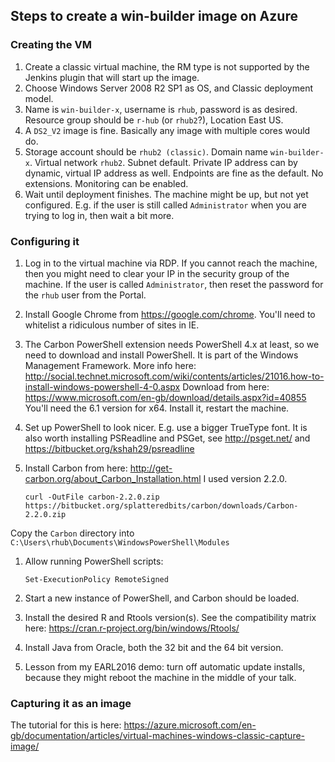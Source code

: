
## Steps to create a win-builder image on Azure

### Creating the VM

1. Create a classic virtual machine, the RM type is not supported by the Jenkins plugin that will start up the image.
1. Choose Windows Server 2008 R2 SP1 as OS, and Classic deployment model.
1. Name is `win-builder-x`, username is `rhub`, password is as desired. Resource group should be `r-hub` (or `rhub2`?), Location East US.
1. A `DS2_V2` image is fine. Basically any image with multiple cores would do.
1. Storage account should be `rhub2 (classic)`. Domain name `win-builder-x`. Virtual network `rhub2`. Subnet default. Private IP address can by dynamic, virtual IP address as well. Endpoints are fine as the default. No extensions. Monitoring can be enabled.
1. Wait until deployment finishes. The machine might be up, but not yet configured. E.g. if the user is still called `Administrator` when you are trying to log in, then wait a bit more.

### Configuring it

1. Log in to the virtual machine via RDP. If you cannot reach the machine, then you might need to clear your IP in the security group of the machine. If the user is called `Administrator`, then reset the password for the `rhub` user from the Portal.
1. Install Google Chrome from https://google.com/chrome. You'll need to whitelist a ridiculous number of sites in IE.
1. The Carbon PowerShell extension needs PowerShell 4.x at least, so we need to download and install PowerShell. It is part of the Windows Management Framework. More info here: http://social.technet.microsoft.com/wiki/contents/articles/21016.how-to-install-windows-powershell-4-0.aspx Download from here: https://www.microsoft.com/en-gb/download/details.aspx?id=40855 You'll need the 6.1 version for x64. Install it, restart the machine.
1. Set up PowerShell to look nicer. E.g. use a bigger TrueType font. It is also worth installing PSReadline and PSGet, see http://psget.net/ and https://bitbucket.org/kshah29/psreadline
1. Install Carbon from here: http://get-carbon.org/about_Carbon_Installation.html I used version 2.2.0.
    
    ```
    curl -OutFile carbon-2.2.0.zip https://bitbucket.org/splatteredbits/carbon/downloads/Carbon-2.2.0.zip
    ```
  Copy the `Carbon` directory into `C:\Users\rhub\Documents\WindowsPowerShell\Modules`
1. Allow running PowerShell scripts:

    ```
    Set-ExecutionPolicy RemoteSigned
    ```
1. Start a new instance of PowerShell, and Carbon should be loaded.
1. Install the desired R and Rtools version(s). See the compatibility matrix here: https://cran.r-project.org/bin/windows/Rtools/
1. Install Java from Oracle, both the 32 bit and the 64 bit version.
1. Lesson from my EARL2016 demo: turn off automatic update installs, because they might reboot the machine in the middle of your talk.

### Capturing it as an image

The tutorial for this is here: https://azure.microsoft.com/en-gb/documentation/articles/virtual-machines-windows-classic-capture-image/
